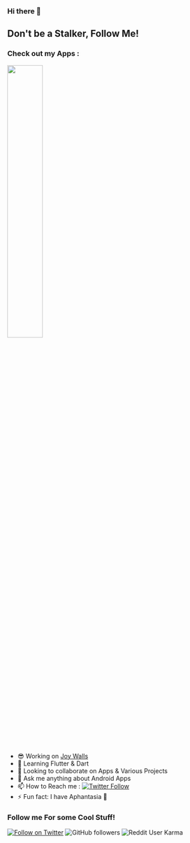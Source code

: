 ### Hi there 👋
## Don't be a Stalker, Follow Me!
### Check out my Apps :
[<img src="https://raw.githubusercontent.com/steverichey/google-play-badge-svg/master/img/en_get.svg" width="40%">](https://play.google.com/store/apps/dev?id=6147118909133311554)

- 😎 Working on [Joy Walls](https://play.google.com/store/apps/details?id=app.yog.joywalls)
- 🌱 Learning Flutter & Dart
- 💬 Looking to collaborate on Apps & Various Projects 
- 💬 Ask me anything about Android Apps
- 📫 How to Reach me : [![Twitter Follow](https://img.shields.io/twitter/follow/yogesh_gosavi_?label=Send%20me%20a%20DM&style=social)](https://twitter.com/Yogesh_gosavi_)
- ⚡ Fun fact: I have Aphantasia  🤪

### Follow me For some Cool Stuff!
[![Follow on Twitter](https://img.shields.io/twitter/follow/Yogesh_gosavi_?style=social)](https://twitter.com/Yogesh_gosavi_)
![GitHub followers](https://img.shields.io/github/followers/yogeshgosavi?label=Follow%20me&style=social)
![Reddit User Karma](https://img.shields.io/reddit/user-karma/combined/yogesh_gosavi?label=yogesh_gosavi&style=social)




<!--
**yogeshgosavi/yogeshgosavi** is a ✨ _special_ ✨ repository because its `README.md` (this file) appears on your GitHub profile.
[![Top Langs](https://github-readme-stats.vercel.app/api/top-langs/?username=yogeshgosavi&layout=compact)](https://github.com/yogeshgosavi/github-readme-stats)

Here are some ideas to get you started:

- 🔭 I’m currently working on [Joy Walls](https://play.google.com/store/apps/details?id=app.yog.joywalls)
- 🌱 I’m currently learning Flutter & Dart
- 👯 I’m looking to collaborate on Apps & Various Projects 
- 🤔 I’m looking for help with nothin 
- 💬 Ask me anything about Android Apps
- 📫 How to reach me: [![Send me a DM on Twitter](https://img.shields.io/twitter/follow/Yogesh_gosavi_?style=social)](https://twitter.com/Yogesh_gosavi_)

- 😄 Pronouns: he/him
- ⚡ Fun fact: I have Aphantasia  🤪
-->
